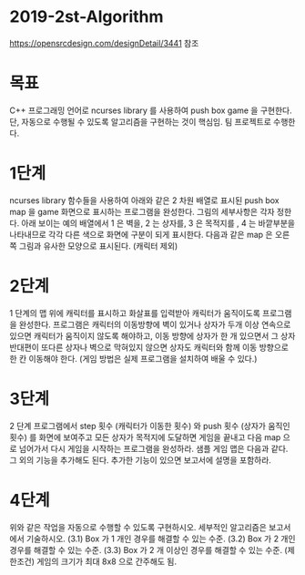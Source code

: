 # 2019-2st-Algorithm
https://opensrcdesign.com/designDetail/3441 참조

# 목표 
C++ 프로그래밍 언어로 ncurses library 를 사용하여 push box game 을 구현한다.
단, 자동으로 수행될 수 있도록 알고리즘을 구현하는 것이 핵심임. 
팀 프로젝트로 수행한다.

# 1단계
ncurses library 함수들을 사용하여 아래와 같은 2 차원 배열로 표시된 push box
map 을 game 화면으로 표시하는 프로그램을 완성한다. 그림의 세부사항은 각자
정한다. 아래 보이는 예의 배열에서 1 은 벽을, 2 는 상자를, 3 은 목적지를 , 4 는
바깥부분을 나타내므로 각각 다른 색으로 화면에 구분이 되게 표시한다. 다음과 같은
map 은 오른쪽 그림과 유사한 모양으로 표시된다. (캐릭터 제외)

# 2단계
1 단계의 맵 위에 캐릭터를 표시하고 화살표를 입력받아 캐릭터가
움직이도록 프로그램을 완성한다. 프로그램은 캐릭터의 이동방향에 벽이 있거나
상자가 두개 이상 연속으로 있으면 캐릭터가 움직이지 않도록 해야하고, 이동 방향에
상자가 한 개 있으면서 그 상자 반대편이 또다른 상자나 벽으로 막혀있지 않으면
상자도 캐릭터와 함께 이동 방향으로 한 칸 이동해야 한다. (게임 방법은 실제
프로그램을 설치하여 배울 수 있다.)

# 3단계
2 단계 프로그램에서 step 횟수 (캐릭터가 이동한 횟수) 와 push 횟수 (상자가
움직인 횟수) 를 화면에 보여주고 모든 상자가 목적지에 도달하면 게임을 끝내고 다음
map 으로 넘어가서 다시 게임을 시작하는 프로그램을 완성하라. 샘플 게임 맵은
다음과 같다. 그 외의 기능을 추가해도 된다. 추가한 기능이 있으면 보고서에 설명을
포함하라.

# 4단계
위와 같은 작업을 자동으로 수행할 수 있도록 구현하시오. 세부적인
알고리즘은 보고서에서 기술하시오.
(3.1) Box 가 1 개인 경우를 해결할 수 있는 수준.
(3.2) Box 가 2 개인 경우를 해결할 수 있는 수준.
(3.3) Box 가 2 개 이상인 경우를 해결할 수 있는 수준.
(제한조건) 게임의 크기가 최대 8x8 으로 간주해도 됨.
